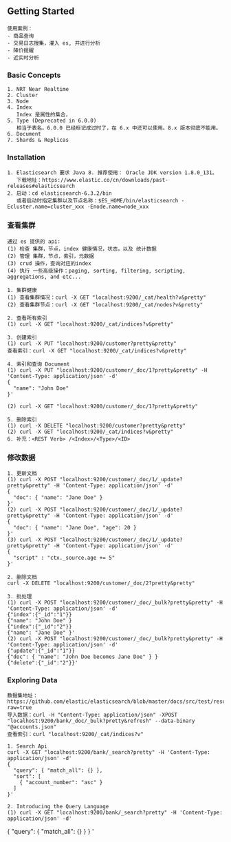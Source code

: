 ## Getting Started
    使用案例：
    - 商品查询
    - 交易日志搜集，灌入 es, 并进行分析
    - 降价提醒
    - 近实时分析
### Basic Concepts
    1. NRT Near Realtime 
    2. Cluster 
    3. Node
    4. Index
       Index 是属性的集合，
    5. Type (Deprecated in 6.0.0) 
       相当于表名。6.0.0 已经标记成过时了，在 6.x 中还可以使用。8.x 版本彻底不能用。
    6. Document
    7. Shards & Replicas
### Installation
    1. Elasticsearch 要求 Java 8. 推荐使用： Oracle JDK version 1.8.0_131。
       下载地址：https://www.elastic.co/cn/downloads/past-releases#elasticsearch 
    2. 启动：cd elasticsearch-6.3.2/bin
       或者启动时指定集群以及节点名称：$ES_HOME/bin/elasticsearch -Ecluster.name=cluster_xxx -Enode.name=node_xxx

### 查看集群
    通过 es 提供的 api:
    (1) 检查 集群，节点，index 健康情况，状态，以及 统计数据
    (2) 管理 集群，节点，索引，元数据
    (3) crud 操作，查询对应的index
    (4) 执行 一些高级操作：paging, sorting, filtering, scripting, aggregations, and etc...
    
    1. 集群健康
    (1) 查看集群情况：curl -X GET "localhost:9200/_cat/health?v&pretty"
    (2) 查看集群节点：curl -X GET "localhost:9200/_cat/nodes?v&pretty"
   
    2. 查看所有索引
    (1) curl -X GET "localhost:9200/_cat/indices?v&pretty"
    
    3. 创建索引
    (1) curl -X PUT "localhost:9200/customer?pretty&pretty"
    查看索引：curl -X GET "localhost:9200/_cat/indices?v&pretty"

    4. 索引和查询 Document
    (1) curl -X PUT "localhost:9200/customer/_doc/1?pretty&pretty" -H 'Content-Type: application/json' -d'
    {
      "name": "John Doe"
    }'

    (2) curl -X GET "localhost:9200/customer/_doc/1?pretty&pretty"
    
    5. 删除索引
    (1) curl -X DELETE "localhost:9200/customer?pretty&pretty"
    (2) curl -X GET "localhost:9200/_cat/indices?v&pretty"
    6. 补充：<REST Verb> /<Index>/<Type>/<ID>
   
### 修改数据
    1. 更新文档
    (1) curl -X POST "localhost:9200/customer/_doc/1/_update?pretty&pretty" -H 'Content-Type: application/json' -d'
    {
      "doc": { "name": "Jane Doe" }
    }'
    (2) curl -X POST "localhost:9200/customer/_doc/1/_update?pretty&pretty" -H 'Content-Type: application/json' -d'
    {
      "doc": { "name": "Jane Doe", "age": 20 }
    }'
    (3) curl -X POST "localhost:9200/customer/_doc/1/_update?pretty&pretty" -H 'Content-Type: application/json' -d'
    {
      "script" : "ctx._source.age += 5"
    }'

    2. 删除文档
    curl -X DELETE "localhost:9200/customer/_doc/2?pretty&pretty"

    3. 批处理
    (1) curl -X POST "localhost:9200/customer/_doc/_bulk?pretty&pretty" -H 'Content-Type: application/json' -d'
    {"index":{"_id":"1"}}
    {"name": "John Doe" }
    {"index":{"_id":"2"}}
    {"name": "Jane Doe" }'
    (2) curl -X POST "localhost:9200/customer/_doc/_bulk?pretty&pretty" -H 'Content-Type: application/json' -d'
    {"update":{"_id":"1"}}
    {"doc": { "name": "John Doe becomes Jane Doe" } }
    {"delete":{"_id":"2"}}'

### Exploring Data
    数据集地址：https://github.com/elastic/elasticsearch/blob/master/docs/src/test/resources/accounts.json?raw=true
    导入数据：curl -H "Content-Type: application/json" -XPOST "localhost:9200/bank/_doc/_bulk?pretty&refresh" --data-binary "@accounts.json"
    查看索引：curl "localhost:9200/_cat/indices?v"
    
    1. Search Api
    curl -X GET "localhost:9200/bank/_search?pretty" -H 'Content-Type: application/json' -d'
    {
      "query": { "match_all": {} },
      "sort": [
        { "account_number": "asc" }
      ]
    }'

    2. Introducing the Query Language 
    (1) curl -X GET "localhost:9200/bank/_search?pretty" -H 'Content-Type: application/json' -d'
{
  "query": { "match_all": {} }
}
'

    
 


      